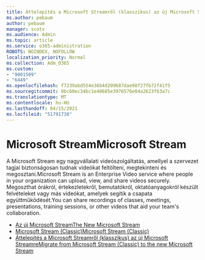 ```yaml
---
title: Áttelepítés a Microsoft Streamről (klasszikus) az új Microsoft Streamre
ms.author: pebaum
author: pebaum
manager: scotv
ms.audience: Admin
ms.topic: article
ms.service: o365-administration
ROBOTS: NOINDEX, NOFOLLOW
localization_priority: Normal
ms.collection: Adm_O365
ms.custom:
- "9001509"
- "6449"
ms.openlocfilehash: f7239abd554e36b4d209687dae98f27fb72f41f5
ms.sourcegitcommit: 8bc60ec34bc1e40685e3976576e04a2623f63a7c
ms.translationtype: MT
ms.contentlocale: hu-HU
ms.lasthandoff: 04/15/2021
ms.locfileid: "51791738"
---
```

# <a name="microsoft-stream"></a><span data-ttu-id="625f1-102">Microsoft Stream</span><span class="sxs-lookup"><span data-stu-id="625f1-102">Microsoft Stream</span></span>

<span data-ttu-id="625f1-103">A Microsoft Stream egy nagyvállalati videószolgáltatás, amellyel a szervezet tagjai biztonságosan tudnak videókat feltölteni, megtekinteni és megosztani.</span><span class="sxs-lookup"><span data-stu-id="625f1-103">Microsoft Stream is an Enterprise Video service where people in your organization can upload, view, and share videos securely.</span></span> <span data-ttu-id="625f1-104">Megoszthat órákról, értekezletekről, bemutatókról, oktatóanyagokról készült felvételeket vagy más videókat, amelyek segítik a csapata együttműködését.</span><span class="sxs-lookup"><span data-stu-id="625f1-104">You can share recordings of classes, meetings, presentations, training sessions, or other videos that aid your team's collaboration.</span></span>  

- [<span data-ttu-id="625f1-105">Az új Microsoft Stream</span><span class="sxs-lookup"><span data-stu-id="625f1-105">The New Microsoft Stream</span></span>](https://docs.microsoft.com/stream/new-stream)
- [<span data-ttu-id="625f1-106">Microsoft Stream (Classic)</span><span class="sxs-lookup"><span data-stu-id="625f1-106">Microsoft Stream (Classic)</span></span>](https://docs.microsoft.com/stream/overview)
- [<span data-ttu-id="625f1-107">Áttelepítés a Microsoft Streamről (klasszikus) az új Microsoft Streamre</span><span class="sxs-lookup"><span data-stu-id="625f1-107">Migrate from Microsoft Stream (Classic) to the new Microsoft Stream</span></span>](https://docs.microsoft.com/stream/classic-migration)